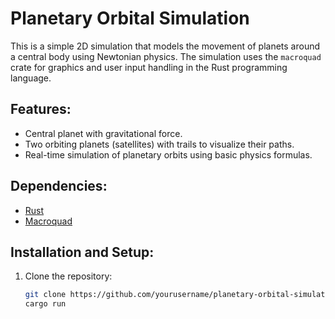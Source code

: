 # Planetary Orbital Simulation

This is a simple 2D simulation that models the movement of planets around a central body using Newtonian physics. The simulation uses the `macroquad` crate for graphics and user input handling in the Rust programming language.

## Features:
- Central planet with gravitational force.
- Two orbiting planets (satellites) with trails to visualize their paths.
- Real-time simulation of planetary orbits using basic physics formulas.

## Dependencies:
- [Rust](https://www.rust-lang.org/)
- [Macroquad](https://docs.rs/macroquad/)

## Installation and Setup:

1. Clone the repository:
   ```bash
   git clone https://github.com/yourusername/planetary-orbital-simulation.git
   cargo run

